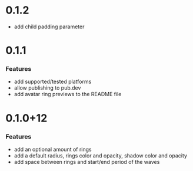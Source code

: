 # 0.1.2

- add child padding parameter

# 0.1.1

### Features

- add supported/tested platforms
- allow publishing to pub.dev
- add avatar ring previews to the README file

# 0.1.0+12

### Features

- add an optional amount of rings
- add a default radius, rings color and opacity, shadow color and opacity
- add space between rings and start/end period of the waves
